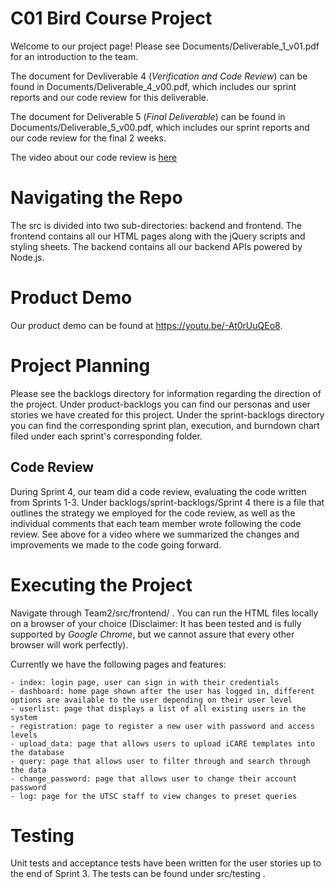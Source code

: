 # C01 Bird Course Project

Welcome to our project page! Please see Documents/Deliverable_1_v01.pdf for an introduction to the team.

The document for Devliverable 4 (*Verification and Code Review*) can be found in Documents/Deliverable_4_v00.pdf, which includes our sprint reports and our code review for this deliverable.

The document for Deliverable 5 (*Final Deliverable*) can be found in Documents/Deliverable_5_v00.pdf, which includes our sprint reports and our code review for the final 2 weeks.

The video about our code review is [here](https://drive.google.com/open?id=1kRGLnqUvsUH7xK6t5qBPXJMZz7t62NSz)

# Navigating the Repo
The src is divided into two sub-directories: backend and frontend. The frontend contains all our HTML pages along with the jQuery scripts and styling sheets.
The backend contains all our backend APIs powered by Node.js.

# Product Demo
Our product demo can be found at https://youtu.be/-At0rUuQEo8.

# Project Planning
Please see the backlogs directory for information regarding the direction of the project. Under product-backlogs you can find our personas and user stories we have created for this project. Under the sprint-backlogs directory you can find the corresponding sprint plan, execution, and burndown chart filed under each sprint's corresponding folder.
## Code Review
During Sprint 4, our team did a code review, evaluating the code written from Sprints 1-3. Under backlogs/sprint-backlogs/Sprint 4 there is a file that outlines the strategy we employed for the code review, as well as the individual comments that each team member wrote following the code review. See above for a video where we summarized the changes and improvements we made to the code going forward.

# Executing the Project
Navigate through Team2/src/frontend/ . You can run the HTML files locally on a browser of your choice (Disclaimer: It has been tested and is fully supported by *Google Chrome*, but we cannot assure that every other browser will work perfectly). 

Currently we have
the following pages and features:
```
- index: login page, user can sign in with their credentials
- dashboard: home page shown after the user has logged in, different options are available to the user depending on their user level
- userlist: page that displays a list of all existing users in the system
- registration: page to register a new user with password and access levels
- upload_data: page that allows users to upload iCARE templates into the database
- query: page that allows user to filter through and search through the data
- change_password: page that allows user to change their account password
- log: page for the UTSC staff to view changes to preset queries
```
# Testing
Unit tests and acceptance tests have been written for the user stories up to the end of Sprint 3. The tests can be found under src/testing .
